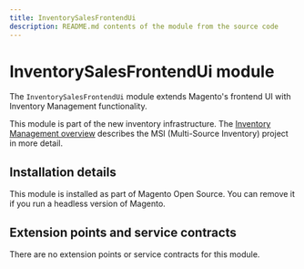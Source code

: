 ```yaml
---
title: InventorySalesFrontendUi
description: README.md contents of the module from the source code
---
```


# InventorySalesFrontendUi module

The `InventorySalesFrontendUi` module extends Magento's frontend UI with Inventory Management functionality.

This module is part of the new inventory infrastructure. The
[Inventory Management overview](https://devdocs.magento.com/guides/v2.4/inventory/index.html)
describes the MSI (Multi-Source Inventory) project in more detail.

## Installation details

This module is installed as part of Magento Open Source. You can remove it if you run a headless version of Magento.

## Extension points and service contracts

There are no extension points or service contracts for this module.
